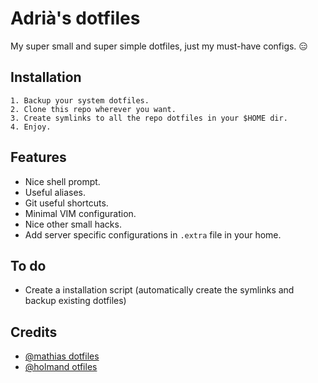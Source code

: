# Adrià's dotfiles
My super small and super simple dotfiles, just my must-have configs. :expressionless:

## Installation
    1. Backup your system dotfiles.
    2. Clone this repo wherever you want.
    3. Create symlinks to all the repo dotfiles in your $HOME dir.
    4. Enjoy.

## Features
* Nice shell prompt.
* Useful aliases.
* Git useful shortcuts.
* Minimal VIM configuration.
* Nice other small hacks.
* Add server specific configurations in `.extra` file in your home.

## To do
* Create a installation script (automatically create the symlinks and backup existing dotfiles)

## Credits
* [@mathias dotfiles](https://github.com/mathiasbynens/dotfiles)
* [@holmand otfiles](https://github.com/holman/dotfiles)

